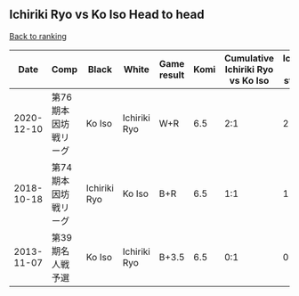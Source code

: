 ## Ichiriki Ryo vs Ko Iso Head to head

[Back to ranking](../../index.md)




| **Date** | **Comp** | **Black** | **White** | **Game result** | **Komi** | **Cumulative Ichiriki Ryo vs Ko Iso** | **Ichiriki Ryo streak** | **Ko Iso streak** | 
| --- | --- | --- | --- | --- | --- | --- | --- | --- |
| 2020-12-10 | 第76期本因坊戦リーグ | Ko Iso | Ichiriki Ryo | W+R | 6.5 | 2:1 | 2 | 0 | 
| 2018-10-18 | 第74期本因坊戦リーグ | Ichiriki Ryo | Ko Iso | B+R | 6.5 | 1:1 | 1 | 0 | 
| 2013-11-07 | 第39期名人戦予選 | Ko Iso | Ichiriki Ryo | B+3.5 | 6.5 | 0:1 | 0 | 1 |




